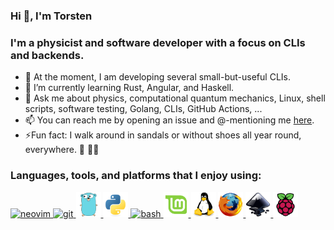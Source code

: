 ### Hi 👋, I'm Torsten

### I'm a physicist and software developer with a focus on CLIs and backends.

- 🔭 At the moment, I am developing several small-but-useful CLIs.
- 🌱 I’m currently learning Rust, Angular, and Haskell.
- 💬 Ask me about physics, computational quantum mechanics, Linux, shell
  scripts, software testing, Golang, CLIs, GitHub Actions, ...
- 📫 You can reach me by opening an issue and @-mentioning me
  [here](https://github.com/razziel89/razziel89/issues).
- ⚡Fun fact: I walk around in sandals or without shoes all year round,
  everywhere. 👣 🦶🦶

### Languages, tools, and platforms that I enjoy using:

<p align="left"> 

<a href="https://neovim.io/" target="_blank" rel="noreferrer"> 
<img src="https://commons.wikimedia.org/wiki/File:Neovim-mark.svg" alt="neovim" width="40" height="40"/> 
</a> 

<a href="https://git-scm.com/" target="_blank" rel="noreferrer"> 
<img src="https://www.vectorlogo.zone/logos/git-scm/git-scm-icon.svg" alt="git" width="40" height="40"/> 
</a> 

<a href="https://golang.org" target="_blank" rel="noreferrer"> 
<img src="https://raw.githubusercontent.com/devicons/devicon/master/icons/go/go-original.svg" alt="golang" width="40" height="40"/> 
</a> 

<a href="https://www.python.org/" target="_blank" rel="noreferrer"> 
<img src="https://raw.githubusercontent.com/devicons/devicon/master/icons/python/python-original.svg" alt="python" width="40" height="40"/> 
</a> 

<a href="https://www.gnu.org/software/bash/" target="_blank" rel="noreferrer"> 
<img src="https://www.vectorlogo.zone/logos/gnu_bash/gnu_bash-icon.svg" alt="bash" width="40" height="40"/> 
</a> 

<a href="https://linuxmint.com/" target="_blank" rel="noreferrer"> 
<img src="https://raw.githubusercontent.com/linuxmint/brand-logo/master/leaf.svg" alt="mint" width="40" height="40"/> 
</a> 

<a href="https://www.linux.org/" target="_blank" rel="noreferrer"> 
<img src="https://raw.githubusercontent.com/devicons/devicon/master/icons/linux/linux-original.svg" alt="linux" width="40" height="40"/> 
</a> 

<a href="https://www.mozilla.org/en-US/firefox/" target="_blank" rel="noreferrer"> 
<img src="https://raw.githubusercontent.com/devicons/devicon/master/icons/firefox/firefox-original.svg" alt="firefox" width="40" height="40"/> 
</a> 

<a href="https://inkscape.org/" target="_blank" rel="noreferrer"> 
<img src="https://raw.githubusercontent.com/devicons/devicon/master/icons/inkscape/inkscape-original.svg" alt="inkscape" width="40" height="40"/> 
</a> 

<a href="https://www.raspberrypi.com/" target="_blank" rel="noreferrer"> 
<img src="https://raw.githubusercontent.com/devicons/devicon/master/icons/raspberrypi/raspberrypi-original.svg" alt="raspi" width="40" height="40"/> 
</a> 

</p>
